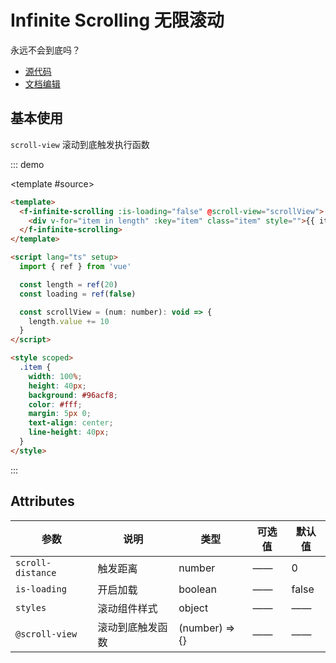 # Infinite Scrolling 无限滚动

永远不会到底吗？

- [源代码](https://github.com/FightingDesign/fighting-design/tree/master/packages/fighting-design/infinite-scrolling)
- [文档编辑](https://github.com/FightingDesign/fighting-design/blob/master/docs/docs/components/infinite-scrolling.md)

## 基本使用

`scroll-view` 滚动到底触发执行函数

::: demo

<template #source>
<demo1-vue />
</template>

```html
<template>
  <f-infinite-scrolling :is-loading="false" @scroll-view="scrollView">
    <div v-for="item in length" :key="item" class="item" style="">{{ item }}</div>
  </f-infinite-scrolling>
</template>

<script lang="ts" setup>
  import { ref } from 'vue'

  const length = ref(20)
  const loading = ref(false)

  const scrollView = (num: number): void => {
    length.value += 10
  }
</script>

<style scoped>
  .item {
    width: 100%;
    height: 40px;
    background: #96acf8;
    color: #fff;
    margin: 5px 0;
    text-align: center;
    line-height: 40px;
  }
</style>
```

:::

## Attributes

| 参数              | 说明             | 类型           | 可选值 | 默认值 |
| ----------------- | ---------------- | -------------- | ------ | ------ |
| `scroll-distance` | 触发距离         | number         | ——     | 0      |
| `is-loading`      | 开启加载         | boolean        | ——     | false  |
| `styles`          | 滚动组件样式     | object         | ——     | ——     |
| `@scroll-view`    | 滚动到底触发函数 | (number) => {} | ——     | ——     |

<script setup lang="ts">
  import demo1Vue from './_demos/infinite-scrolling/demo1.vue'
</script>
